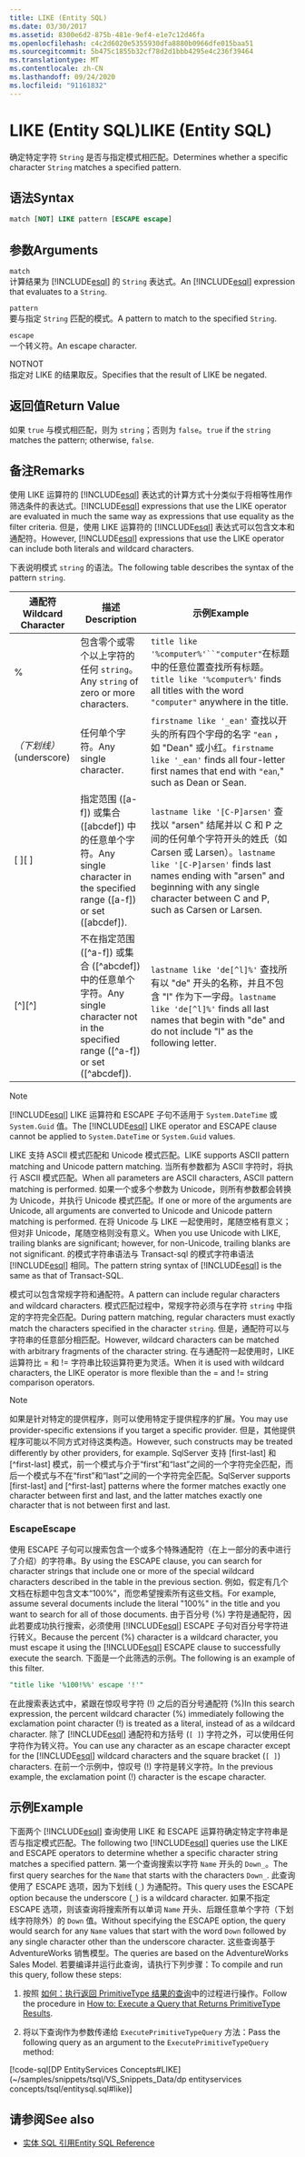 ```yaml
---
title: LIKE (Entity SQL)
ms.date: 03/30/2017
ms.assetid: 8300e6d2-875b-481e-9ef4-e1e7c12d46fa
ms.openlocfilehash: c4c2d6020e5355930dfa8880b0966dfe015baa51
ms.sourcegitcommit: 5b475c1855b32cf78d2d1bbb4295e4c236f39464
ms.translationtype: MT
ms.contentlocale: zh-CN
ms.lasthandoff: 09/24/2020
ms.locfileid: "91161832"
---
```

# <a name="like-entity-sql"></a><span data-ttu-id="d6955-102">LIKE (Entity SQL)</span><span class="sxs-lookup"><span data-stu-id="d6955-102">LIKE (Entity SQL)</span></span>

<span data-ttu-id="d6955-103">确定特定字符 `String` 是否与指定模式相匹配。</span><span class="sxs-lookup"><span data-stu-id="d6955-103">Determines whether a specific character `String` matches a specified pattern.</span></span>  
  
## <a name="syntax"></a><span data-ttu-id="d6955-104">语法</span><span class="sxs-lookup"><span data-stu-id="d6955-104">Syntax</span></span>  
  
```sql  
match [NOT] LIKE pattern [ESCAPE escape]  
```  
  
## <a name="arguments"></a><span data-ttu-id="d6955-105">参数</span><span class="sxs-lookup"><span data-stu-id="d6955-105">Arguments</span></span>  

 `match`  
 <span data-ttu-id="d6955-106">计算结果为 [!INCLUDE[esql](../../../../../../includes/esql-md.md)] 的 `String` 表达式。</span><span class="sxs-lookup"><span data-stu-id="d6955-106">An [!INCLUDE[esql](../../../../../../includes/esql-md.md)] expression that evaluates to a `String`.</span></span>  
  
 `pattern`  
 <span data-ttu-id="d6955-107">要与指定 `String` 匹配的模式。</span><span class="sxs-lookup"><span data-stu-id="d6955-107">A pattern to match to the specified `String`.</span></span>  
  
 `escape`  
 <span data-ttu-id="d6955-108">一个转义符。</span><span class="sxs-lookup"><span data-stu-id="d6955-108">An escape character.</span></span>  
  
 <span data-ttu-id="d6955-109">NOT</span><span class="sxs-lookup"><span data-stu-id="d6955-109">NOT</span></span>  
 <span data-ttu-id="d6955-110">指定对 LIKE 的结果取反。</span><span class="sxs-lookup"><span data-stu-id="d6955-110">Specifies that the result of LIKE be negated.</span></span>  
  
## <a name="return-value"></a><span data-ttu-id="d6955-111">返回值</span><span class="sxs-lookup"><span data-stu-id="d6955-111">Return Value</span></span>  

 <span data-ttu-id="d6955-112">如果 `true` 与模式相匹配，则为 `string`；否则为 `false`。</span><span class="sxs-lookup"><span data-stu-id="d6955-112">`true` if the `string` matches the pattern; otherwise, `false`.</span></span>  
  
## <a name="remarks"></a><span data-ttu-id="d6955-113">备注</span><span class="sxs-lookup"><span data-stu-id="d6955-113">Remarks</span></span>  

 <span data-ttu-id="d6955-114">使用 LIKE 运算符的 [!INCLUDE[esql](../../../../../../includes/esql-md.md)] 表达式的计算方式十分类似于将相等性用作筛选条件的表达式。</span><span class="sxs-lookup"><span data-stu-id="d6955-114">[!INCLUDE[esql](../../../../../../includes/esql-md.md)] expressions that use the LIKE operator are evaluated in much the same way as expressions that use equality as the filter criteria.</span></span> <span data-ttu-id="d6955-115">但是，使用 LIKE 运算符的 [!INCLUDE[esql](../../../../../../includes/esql-md.md)] 表达式可以包含文本和通配符。</span><span class="sxs-lookup"><span data-stu-id="d6955-115">However, [!INCLUDE[esql](../../../../../../includes/esql-md.md)] expressions that use the LIKE operator can include both literals and wildcard characters.</span></span>  
  
 <span data-ttu-id="d6955-116">下表说明模式 `string` 的语法。</span><span class="sxs-lookup"><span data-stu-id="d6955-116">The following table describes the syntax of the pattern `string`.</span></span>  
  
|<span data-ttu-id="d6955-117">通配符</span><span class="sxs-lookup"><span data-stu-id="d6955-117">Wildcard Character</span></span>|<span data-ttu-id="d6955-118">描述</span><span class="sxs-lookup"><span data-stu-id="d6955-118">Description</span></span>|<span data-ttu-id="d6955-119">示例</span><span class="sxs-lookup"><span data-stu-id="d6955-119">Example</span></span>|  
|------------------------|-----------------|-------------|  
|%|<span data-ttu-id="d6955-120">包含零个或零个以上字符的任何 `string`。</span><span class="sxs-lookup"><span data-stu-id="d6955-120">Any `string` of zero or more characters.</span></span>|<span data-ttu-id="d6955-121">`title like '%computer%'``"computer"`在标题中的任意位置查找所有标题。</span><span class="sxs-lookup"><span data-stu-id="d6955-121">`title like '%computer%'` finds all titles with the word `"computer"` anywhere in the title.</span></span>|  
|<span data-ttu-id="d6955-122">_（下划线）</span><span class="sxs-lookup"><span data-stu-id="d6955-122">_ (underscore)</span></span>|<span data-ttu-id="d6955-123">任何单个字符。</span><span class="sxs-lookup"><span data-stu-id="d6955-123">Any single character.</span></span>|<span data-ttu-id="d6955-124">`firstname like '_ean'` 查找以开头的所有四个字母的名字 `"ean` ，如 "Dean" 或小红。</span><span class="sxs-lookup"><span data-stu-id="d6955-124">`firstname like '_ean'` finds all four-letter first names that end with `"ean`," such as Dean or Sean.</span></span>|  
|<span data-ttu-id="d6955-125">[ ]</span><span class="sxs-lookup"><span data-stu-id="d6955-125">[ ]</span></span>|<span data-ttu-id="d6955-126">指定范围 ([a-f]) 或集合 ([abcdef]) 中的任意单个字符。</span><span class="sxs-lookup"><span data-stu-id="d6955-126">Any single character in the specified range ([a-f]) or set ([abcdef]).</span></span>|<span data-ttu-id="d6955-127">`lastname like '[C-P]arsen'` 查找以 "arsen" 结尾并以 C 和 P 之间的任何单个字符开头的姓氏（如 Carsen 或 Larsen）。</span><span class="sxs-lookup"><span data-stu-id="d6955-127">`lastname like '[C-P]arsen'` finds last names ending with "arsen" and beginning with any single character between C and P, such as Carsen or Larsen.</span></span>|  
|<span data-ttu-id="d6955-128">[^]</span><span class="sxs-lookup"><span data-stu-id="d6955-128">[^]</span></span>|<span data-ttu-id="d6955-129">不在指定范围 ([^a-f]) 或集合 ([^abcdef]) 中的任意单个字符。</span><span class="sxs-lookup"><span data-stu-id="d6955-129">Any single character not in the specified range ([^a-f]) or set ([^abcdef]).</span></span>|<span data-ttu-id="d6955-130">`lastname like 'de[^l]%'` 查找所有以 "de" 开头的名称，并且不包含 "l" 作为下一字母。</span><span class="sxs-lookup"><span data-stu-id="d6955-130">`lastname like 'de[^l]%'` finds all last names that begin with "de" and do not include "l" as the following letter.</span></span>|  
  
> [!NOTE]
> <span data-ttu-id="d6955-131">[!INCLUDE[esql](../../../../../../includes/esql-md.md)] LIKE 运算符和 ESCAPE 子句不适用于 `System.DateTime` 或 `System.Guid` 值。</span><span class="sxs-lookup"><span data-stu-id="d6955-131">The [!INCLUDE[esql](../../../../../../includes/esql-md.md)] LIKE operator and ESCAPE clause cannot be applied to `System.DateTime` or `System.Guid` values.</span></span>  
  
 <span data-ttu-id="d6955-132">LIKE 支持 ASCII 模式匹配和 Unicode 模式匹配。</span><span class="sxs-lookup"><span data-stu-id="d6955-132">LIKE supports ASCII pattern matching and Unicode pattern matching.</span></span> <span data-ttu-id="d6955-133">当所有参数都为 ASCII 字符时，将执行 ASCII 模式匹配。</span><span class="sxs-lookup"><span data-stu-id="d6955-133">When all parameters are ASCII characters, ASCII pattern matching is performed.</span></span> <span data-ttu-id="d6955-134">如果一个或多个参数为 Unicode，则所有参数都会转换为 Unicode，并执行 Unicode 模式匹配。</span><span class="sxs-lookup"><span data-stu-id="d6955-134">If one or more of the arguments are Unicode, all arguments are converted to Unicode and Unicode pattern matching is performed.</span></span> <span data-ttu-id="d6955-135">在将 Unicode 与 LIKE 一起使用时，尾随空格有意义；但对非 Unicode，尾随空格则没有意义。</span><span class="sxs-lookup"><span data-stu-id="d6955-135">When you use Unicode with LIKE, trailing blanks are significant; however, for non-Unicode, trailing blanks are not significant.</span></span> <span data-ttu-id="d6955-136">的模式字符串语法与 Transact-sql 的模式字符串语法 [!INCLUDE[esql](../../../../../../includes/esql-md.md)] 相同。</span><span class="sxs-lookup"><span data-stu-id="d6955-136">The pattern string syntax of [!INCLUDE[esql](../../../../../../includes/esql-md.md)] is the same as that of Transact-SQL.</span></span>  
  
 <span data-ttu-id="d6955-137">模式可以包含常规字符和通配符。</span><span class="sxs-lookup"><span data-stu-id="d6955-137">A pattern can include regular characters and wildcard characters.</span></span> <span data-ttu-id="d6955-138">模式匹配过程中，常规字符必须与在字符 `string` 中指定的字符完全匹配。</span><span class="sxs-lookup"><span data-stu-id="d6955-138">During pattern matching, regular characters must exactly match the characters specified in the character `string`.</span></span> <span data-ttu-id="d6955-139">但是，通配符可以与字符串的任意部分相匹配。</span><span class="sxs-lookup"><span data-stu-id="d6955-139">However, wildcard characters can be matched with arbitrary fragments of the character string.</span></span> <span data-ttu-id="d6955-140">在与通配符一起使用时，LIKE 运算符比 = 和 != 字符串比较运算符更为灵活。</span><span class="sxs-lookup"><span data-stu-id="d6955-140">When it is used with wildcard characters, the LIKE operator is more flexible than the = and != string comparison operators.</span></span>  
  
> [!NOTE]
> <span data-ttu-id="d6955-141">如果是针对特定的提供程序，则可以使用特定于提供程序的扩展。</span><span class="sxs-lookup"><span data-stu-id="d6955-141">You may use provider-specific extensions if you target a specific provider.</span></span> <span data-ttu-id="d6955-142">但是，其他提供程序可能以不同方式对待这类构造。</span><span class="sxs-lookup"><span data-stu-id="d6955-142">However, such constructs may be treated differently by other providers, for example.</span></span> <span data-ttu-id="d6955-143">SqlServer 支持 [first-last] 和 [^first-last] 模式，前一个模式与介于“first”和“last”之间的一个字符完全匹配，而后一个模式与不在“first”和“last”之间的一个字符完全匹配。</span><span class="sxs-lookup"><span data-stu-id="d6955-143">SqlServer supports [first-last] and [^first-last] patterns where the former matches exactly one character between first and last, and the latter matches exactly one character that is not between first and last.</span></span>  
  
### <a name="escape"></a><span data-ttu-id="d6955-144">Escape</span><span class="sxs-lookup"><span data-stu-id="d6955-144">Escape</span></span>  

 <span data-ttu-id="d6955-145">使用 ESCAPE 子句可以搜索包含一个或多个特殊通配符（在上一部分的表中进行了介绍）的字符串。</span><span class="sxs-lookup"><span data-stu-id="d6955-145">By using the ESCAPE clause, you can search for character strings that include one or more of the special wildcard characters described in the table in the previous section.</span></span> <span data-ttu-id="d6955-146">例如，假定有几个文档在标题中包含文本“100%”，而您希望搜索所有这些文档。</span><span class="sxs-lookup"><span data-stu-id="d6955-146">For example, assume several documents include the literal "100%" in the title and you want to search for all of those documents.</span></span> <span data-ttu-id="d6955-147">由于百分号 (%) 字符是通配符，因此若要成功执行搜索，必须使用 [!INCLUDE[esql](../../../../../../includes/esql-md.md)] ESCAPE 子句对百分号字符进行转义。</span><span class="sxs-lookup"><span data-stu-id="d6955-147">Because the percent (%) character is a wildcard character, you must escape it using the [!INCLUDE[esql](../../../../../../includes/esql-md.md)] ESCAPE clause to successfully execute the search.</span></span> <span data-ttu-id="d6955-148">下面是一个此筛选的示例。</span><span class="sxs-lookup"><span data-stu-id="d6955-148">The following is an example of this filter.</span></span>  
  
```sql  
"title like '%100!%%' escape '!'"  
```  
  
 <span data-ttu-id="d6955-149">在此搜索表达式中，紧跟在惊叹号字符 (!) 之后的百分号通配符 (%)</span><span class="sxs-lookup"><span data-stu-id="d6955-149">In this search expression, the percent wildcard character (%) immediately following the exclamation point character (!) is treated as a literal, instead of as a wildcard character.</span></span> <span data-ttu-id="d6955-150">除了 [!INCLUDE[esql](../../../../../../includes/esql-md.md)] 通配符和方括号 (`[ ]`) 字符之外，可以使用任何字符作为转义符。</span><span class="sxs-lookup"><span data-stu-id="d6955-150">You can use any character as an escape character except for the [!INCLUDE[esql](../../../../../../includes/esql-md.md)] wildcard characters and the square bracket (`[ ]`) characters.</span></span> <span data-ttu-id="d6955-151">在前一个示例中，惊叹号 (!) 字符是转义字符。</span><span class="sxs-lookup"><span data-stu-id="d6955-151">In the previous example, the exclamation point (!) character is the escape character.</span></span>  
  
## <a name="example"></a><span data-ttu-id="d6955-152">示例</span><span class="sxs-lookup"><span data-stu-id="d6955-152">Example</span></span>  

 <span data-ttu-id="d6955-153">下面两个 [!INCLUDE[esql](../../../../../../includes/esql-md.md)] 查询使用 LIKE 和 ESCAPE 运算符确定特定字符串是否与指定模式匹配。</span><span class="sxs-lookup"><span data-stu-id="d6955-153">The following two [!INCLUDE[esql](../../../../../../includes/esql-md.md)] queries use the LIKE and ESCAPE operators to determine whether a specific character string matches a specified pattern.</span></span> <span data-ttu-id="d6955-154">第一个查询搜索以字符 `Name` 开头的 `Down_`。</span><span class="sxs-lookup"><span data-stu-id="d6955-154">The first query searches for the `Name` that starts with the characters `Down_`.</span></span> <span data-ttu-id="d6955-155">此查询使用了 ESCAPE 选项，因为下划线 (`_`) 为通配符。</span><span class="sxs-lookup"><span data-stu-id="d6955-155">This query uses the ESCAPE option because the underscore (`_`) is a wildcard character.</span></span> <span data-ttu-id="d6955-156">如果不指定 ESCAPE 选项，则该查询将搜索所有以单词 `Name` 开头、后跟任意单个字符（下划线字符除外）的 `Down` 值。</span><span class="sxs-lookup"><span data-stu-id="d6955-156">Without specifying the ESCAPE option, the query would search for any `Name` values that start with the word `Down` followed by any single character other than the underscore character.</span></span> <span data-ttu-id="d6955-157">这些查询基于 AdventureWorks 销售模型。</span><span class="sxs-lookup"><span data-stu-id="d6955-157">The queries are based on the AdventureWorks Sales Model.</span></span> <span data-ttu-id="d6955-158">若要编译并运行此查询，请执行下列步骤：</span><span class="sxs-lookup"><span data-stu-id="d6955-158">To compile and run this query, follow these steps:</span></span>  
  
1. <span data-ttu-id="d6955-159">按照 [如何：执行返回 PrimitiveType 结果的查询](../how-to-execute-a-query-that-returns-primitivetype-results.md)中的过程进行操作。</span><span class="sxs-lookup"><span data-stu-id="d6955-159">Follow the procedure in [How to: Execute a Query that Returns PrimitiveType Results](../how-to-execute-a-query-that-returns-primitivetype-results.md).</span></span>  
  
2. <span data-ttu-id="d6955-160">将以下查询作为参数传递给 `ExecutePrimitiveTypeQuery` 方法：</span><span class="sxs-lookup"><span data-stu-id="d6955-160">Pass the following query as an argument to the `ExecutePrimitiveTypeQuery` method:</span></span>  
  
 [!code-sql[DP EntityServices Concepts#LIKE](~/samples/snippets/tsql/VS_Snippets_Data/dp entityservices concepts/tsql/entitysql.sql#like)]  
  
## <a name="see-also"></a><span data-ttu-id="d6955-161">请参阅</span><span class="sxs-lookup"><span data-stu-id="d6955-161">See also</span></span>

- [<span data-ttu-id="d6955-162">实体 SQL 引用</span><span class="sxs-lookup"><span data-stu-id="d6955-162">Entity SQL Reference</span></span>](entity-sql-reference.md)
